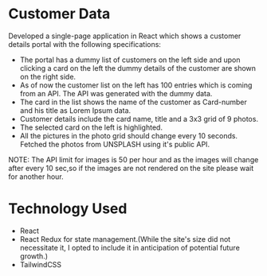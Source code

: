 <h1>Customer Data</h1>
<p>Developed a single-page application in React which shows a customer details
portal with the following specifications:</p>
<ul>
  <li>
    The portal has a dummy list of customers on the left side and upon clicking a card on the left
    the dummy details of the customer are shown on the right side.
  </li>
  <li>
    As of now the customer list on the left has 100 entries which is coming from an API. The API was generated with the dummy data.
  </li>
  <li>
    The card in the list shows the name of the customer as Card-number and his title as Lorem Ipsum data.
  </li>
  <li>
    Customer details include the card name, title and a 3x3 grid of 9 photos.
  </li>
  <li>
    The selected card on the left is highlighted.
  </li>
  <li>All the pictures in the photo grid should change every 10 seconds. Fetched the photos
from UNSPLASH using it's public API.</li>
</ul>
<p>NOTE: The API limit for images is 50 per hour and as the images will change after every 10 sec,so if the images are not rendered on the site please wait for another hour.</p>

<h1>Technology Used </h1>
<ul>
<li>React</li>
<li>React Redux for state management.(While the site's size did not necessitate it, I opted to include it in anticipation of potential future growth.)</li>
<li>TailwindCSS</li>
</ul>
